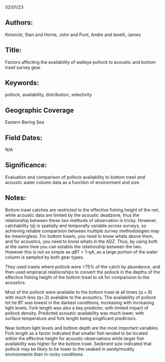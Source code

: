 02/01/23
## Authors:
Kotwicki, Stan and Horne, John and Punt, Andre and Ianelli, James
## Title:
Factors affecting the availability of walleye pollock to acoustic and bottom trawl survey gear
## Keywords:
pollock, availability, distribution, selectivity 
## Geographic Coverage
Eastern Bering Sea
## Field Dates:
N/A
## Significance:
Evaluation and comparison of pollock availability to bottom trawl and acoustic water column data as a function of environment and size.

## Notes:
Bottom trawl catches are restricted to the effective fishing height of the net, while acoustic data are limited by the acoustic deadzone, thus the relationship between these two methods of observation is tricky. However, catchability (q) is spatially and temporally variable across surveys, so achieving reliable comparision between multiple survey methodologies may be meaningless. For bottom trawls, you need to know whats above them, and for acoustics, you need to know whats in the ADZ. Thus, by using both at the same time you can establis the relationship between the two. However this is not as simple as qBT = 1-qA, as a large portion of the water column is sampled by both gear types.

They used trawls where pollock were >75% of the catch by abundance, and then used empiracal relationships to convert the pollock in the depths of the effectice fishing height of the bottom trawl to sA for comparision to the acoustics.

Most of the pollock were available to the bottom trawl at all times (q >.9) with much less (q=.3) available to the acoustics. The availability of pollock tot he BT was lowest in the darkest conditions, increasing with increasing light levels. Fork length was also a key predictor, with limited impact of pollock density. Predicted acoustic availability was much lower, with surface temperature and fork length being singificant predictors.

Near bottom light levels and bottom depth are the most important variables. Fork length as a factor indicated that smaller fish tended to be located within the effective height for acoustic observations while larger fish availability was higher for the bottom trawl. Sediment size indicated that pollock may be likely to be lower to the seabed in sandy/muddy environments than in rocky conditions.